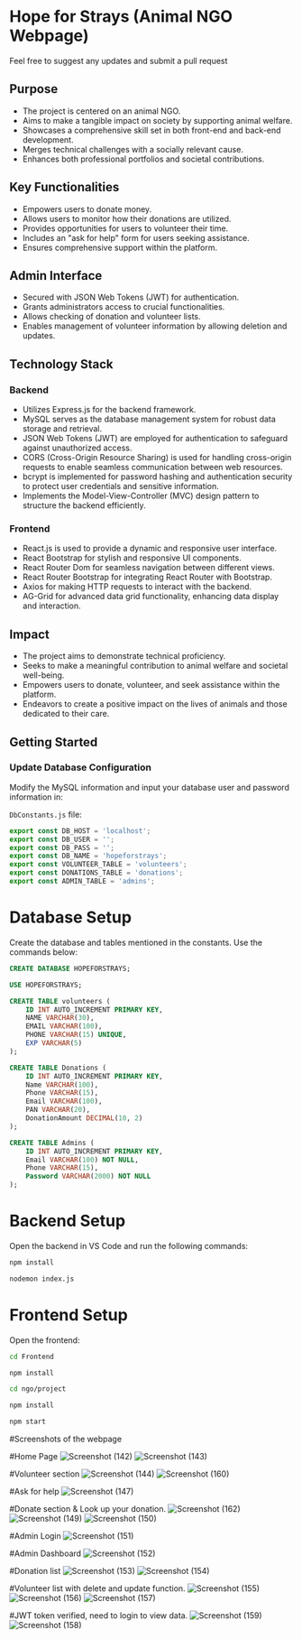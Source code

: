 # Hope for Strays (Animal NGO Webpage)
Feel free to suggest any updates and submit a pull request

## Purpose
- The project is centered on an animal NGO.
- Aims to make a tangible impact on society by supporting animal welfare.
- Showcases a comprehensive skill set in both front-end and back-end development.
- Merges technical challenges with a socially relevant cause.
- Enhances both professional portfolios and societal contributions.

## Key Functionalities
- Empowers users to donate money.
- Allows users to monitor how their donations are utilized.
- Provides opportunities for users to volunteer their time.
- Includes an "ask for help" form for users seeking assistance.
- Ensures comprehensive support within the platform.

## Admin Interface
- Secured with JSON Web Tokens (JWT) for authentication.
- Grants administrators access to crucial functionalities.
- Allows checking of donation and volunteer lists.
- Enables management of volunteer information by allowing deletion and updates.

## Technology Stack

### Backend
- Utilizes Express.js for the backend framework.
- MySQL serves as the database management system for robust data storage and retrieval.
- JSON Web Tokens (JWT) are employed for authentication to safeguard against unauthorized access.
- CORS (Cross-Origin Resource Sharing) is used for handling cross-origin requests to enable seamless communication between web resources.
- bcrypt is implemented for password hashing and authentication security to protect user credentials and sensitive information.
- Implements the Model-View-Controller (MVC) design pattern to structure the backend efficiently.

### Frontend
- React.js is used to provide a dynamic and responsive user interface.
- React Bootstrap for stylish and responsive UI components.
- React Router Dom for seamless navigation between different views.
- React Router Bootstrap for integrating React Router with Bootstrap.
- Axios for making HTTP requests to interact with the backend.
- AG-Grid for advanced data grid functionality, enhancing data display and interaction.

## Impact
- The project aims to demonstrate technical proficiency.
- Seeks to make a meaningful contribution to animal welfare and societal well-being.
- Empowers users to donate, volunteer, and seek assistance within the platform.
- Endeavors to create a positive impact on the lives of animals and those dedicated to their care.

## Getting Started

### Update Database Configuration
Modify the MySQL information and input your database user and password information in:

`DbConstants.js` file:
```javascript
export const DB_HOST = 'localhost';
export const DB_USER = '';
export const DB_PASS = '';
export const DB_NAME = 'hopeforstrays';
export const VOLUNTEER_TABLE = 'volunteers';
export const DONATIONS_TABLE = 'donations';
export const ADMIN_TABLE = 'admins';
```

# Database Setup
 Create the database and tables mentioned in the constants. Use the commands below:

```sql
CREATE DATABASE HOPEFORSTRAYS;
```

```sql
USE HOPEFORSTRAYS;

CREATE TABLE volunteers (
    ID INT AUTO_INCREMENT PRIMARY KEY,
    NAME VARCHAR(30),
    EMAIL VARCHAR(100),
    PHONE VARCHAR(15) UNIQUE,
    EXP VARCHAR(5)
);

CREATE TABLE Donations (
    ID INT AUTO_INCREMENT PRIMARY KEY,
    Name VARCHAR(100),
    Phone VARCHAR(15),
    Email VARCHAR(100),
    PAN VARCHAR(20),
    DonationAmount DECIMAL(10, 2)
);

CREATE TABLE Admins (
    ID INT AUTO_INCREMENT PRIMARY KEY,
    Email VARCHAR(100) NOT NULL,
    Phone VARCHAR(15),
    Password VARCHAR(2000) NOT NULL
);
```

# Backend Setup
Open the backend in VS Code and run the following commands:

```bash
npm install
```
```bash
nodemon index.js
```

# Frontend Setup
Open the frontend:

```bash
cd Frontend
```

```bash
npm install
```

```bash
cd ngo/project
```

```bash
npm install
```

```bash
npm start
```

#Screenshots of the webpage


#Home Page
![Screenshot (142)](https://github.com/amols01/AnimalNgo/assets/118264444/68cc87b0-0e7c-4b3f-a72e-04a2fdbf7b8c)
![Screenshot (143)](https://github.com/amols01/AnimalNgo/assets/118264444/9a5bf400-b81a-406e-97e3-c7c15b0de5d0)

#Volunteer section
![Screenshot (144)](https://github.com/amols01/AnimalNgo/assets/118264444/cfcf3995-e6ef-4829-9578-ff94039e8961)
![Screenshot (160)](https://github.com/amols01/AnimalNgo/assets/118264444/2890d1d0-72d3-40fc-9107-f17a8989f677)

#Ask for help
![Screenshot (147)](https://github.com/amols01/AnimalNgo/assets/118264444/4371d77d-d649-40fe-bfd2-67222cd88bc4)

#Donate section & Look up your donation.
![Screenshot (162)](https://github.com/amols01/AnimalNgo/assets/118264444/7e0f6556-e1b3-47b4-aa4c-c24ad483502b)
![Screenshot (149)](https://github.com/amols01/AnimalNgo/assets/118264444/9a8f86b6-121a-4a80-9c1d-5a3508af6fbb)
![Screenshot (150)](https://github.com/amols01/AnimalNgo/assets/118264444/12244ddc-a87e-475f-adf7-7b8de5cce527)

#Admin Login
![Screenshot (151)](https://github.com/amols01/AnimalNgo/assets/118264444/73c4020b-26cc-4ba6-907f-c5aab550e560)

#Admin Dashboard
![Screenshot (152)](https://github.com/amols01/AnimalNgo/assets/118264444/bdcb6229-dd5a-4543-aabb-518c00ce4234)

#Donation list
![Screenshot (153)](https://github.com/amols01/AnimalNgo/assets/118264444/552ad4e7-0ce7-4393-b3e8-984b9e348934)
![Screenshot (154)](https://github.com/amols01/AnimalNgo/assets/118264444/09f34214-2169-44ee-abe3-3a3bb0566275)

#Volunteer list with delete and update function.
![Screenshot (155)](https://github.com/amols01/AnimalNgo/assets/118264444/7f5fd0da-71dd-40df-8d8e-d240e5313a5a)
![Screenshot (156)](https://github.com/amols01/AnimalNgo/assets/118264444/9e54b5d1-a2bd-4dda-a44e-94e5121f2ec3)
![Screenshot (157)](https://github.com/amols01/AnimalNgo/assets/118264444/937c165c-09d8-4575-bf57-43a4160666e7)

#JWT token verified, need to login to view data.
![Screenshot (159)](https://github.com/amols01/AnimalNgo/assets/118264444/dd6d128f-f88e-46a8-8a7c-054a027d2080)
![Screenshot (158)](https://github.com/amols01/AnimalNgo/assets/118264444/b07bf714-982e-4856-b4b8-031bf66367cc)
